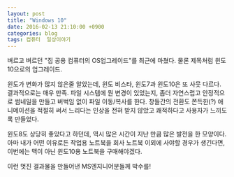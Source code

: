 ```yaml
---
layout: post
title: "Windows 10"
date: 2016-02-13 21:10:00 +0900
categories: blog
tags: 컴퓨터  일상이야기
---
```


벼르고 벼르던 "집 공용 컴퓨터의 OS업그레이드"를 최근에 마쳤다. 물론 제목처럼 윈도10으로의 업그레이드.

윈도가 변화가 많지 않은줄 알았는데, 윈도 비스타, 윈도7과 윈도10은 또 사뭇 다르다. 결과적으로는 매우 만족. 파일 시스템에 뭔 변경이 있었는지, 좀더 자연스럽고 안정적으로 썸네일을 만들고 버벅임 없이 파일 이동/복사를 한다. 창들간의 전환도 쫀득한(?) 애니메이션을 적절히 써서 느리다는 인상을 전혀 받지 않았고 쾌적하다고 사용자가 느끼도록 만들었다.

윈도8도 상당히 좋았다고 하던데, 역시 많은 시간이 지난 만큼 많은 발전을 한 모양이다. 아마 내가 어떤 이유로든 작업용 노트북을 회사 노트북 이외에 사야할 경우가 생긴다면, 이번에는 맥이 아닌 윈도10용 노트북을 구매해야겠다.

이런 멋진 결과물을 만들어낸 MS엔지니어분들께 박수를!

